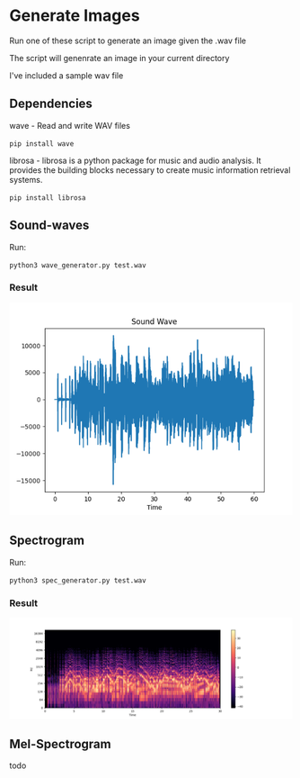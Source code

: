 # Generate Images

Run one of these script to generate an image given the .wav file

The script will genenrate an image in your current directory

I've included a sample wav file


## Dependencies

wave - Read and write WAV files

`pip install wave`

librosa - librosa is a python package for music and audio analysis. It provides the building blocks necessary to create music information retrieval systems.

`pip install librosa`

## Sound-waves
Run: 

`python3 wave_generator.py test.wav`

### Result

![]( wave_img.png?raw=true)


## Spectrogram 
Run: 

`python3 spec_generator.py test.wav`

### Result

![]( spec_time_log.png?raw=true)


## Mel-Spectrogram

todo

